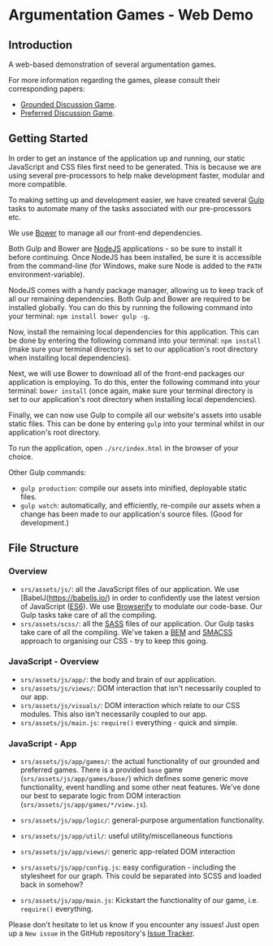 # Argumentation Games - Web Demo
## Introduction
A web-based demonstration of several argumentation games.

For more information regarding the games, please consult their corresponding papers:
- [Grounded Discussion Game](https://users.cs.cf.ac.uk/CaminadaM/publications/simplified_grounded_TAFA.pdf).
- [Preferred Discussion Game](https://users.cs.cf.ac.uk/CaminadaM/publications/preferred-game-JLC.pdf).

## Getting Started
In order to get an instance of the application up and running, our static JavaScript and CSS files first need to be generated. This is because we are using several pre-processors to help make development faster, modular and more compatible.

To making setting up and development easier, we have created several [Gulp](http://gulpjs.com/) tasks to automate many of the tasks associated with our pre-processors etc.

We use [Bower](https://babeljs.io/) to manage all our front-end dependencies.

Both Gulp and Bower are [NodeJS](https://nodejs.org/en/) applications - so be sure to install it before continuing. Once NodeJS has been installed, be sure it is accessible from the command-line (for Windows, make sure Node is added to the `PATH` environment-variable).

NodeJS comes with a handy package manager, allowing us to keep track of all our remaining dependencies. Both Gulp and Bower are required to be installed globally. You can do this by running the following command into your terminal: `npm install bower gulp -g`.

Now, install the remaining local dependencies for this application. This can be done by entering the following command into your terminal: `npm install`
(make sure your terminal directory is set to our application's root directory when installing local dependencies).

Next, we will use Bower to download all of the front-end packages our application is employing. To do this, enter the following command into your terminal: `bower install`
(once again, make sure your terminal directory is set to our application's root directory when installing local dependencies).

Finally, we can now use Gulp to compile all our website's assets into usable static files. This can be done by entering `gulp` into your terminal whilst in our application's root directory.

To run the application, open `./src/index.html` in the browser of your choice.

Other Gulp commands:
- `gulp production`: compile our assets into minified, deployable static files.
- `gulp watch`: automatically, and efficiently, re-compile our assets when a change has been made to our application's source files. (Good for development.)

## File Structure
### Overview
- `srs/assets/js/`: all the JavaScript files of our application. We use [BabelJ(https://babeljs.io/) in order to confidently use the latest version of JavaScript ([ES6](http://es6-features.org/)). We use [Browserify](http://browserify.org/) to modulate our code-base. Our Gulp tasks take care of all the compiling.
- `srs/assets/scss/`: all the [SASS](http://sass-lang.com/) files of our application. Our Gulp tasks take care of all the compiling. We've taken a [BEM](http://getbem.com/introduction/) and [SMACSS](https://smacss.com/) approach to organising our CSS - try to keep this going.

### JavaScript - Overview
- `srs/assets/js/app/`: the body and brain of our application.
- `srs/assets/js/views/`: DOM interaction that isn't necessarily coupled to our app.
- `srs/assets/js/visuals/`: DOM interaction which relate to our CSS modules. This also isn't necessarily coupled to our app.
- `srs/assets/js/main.js`: `require()` everything - quick and simple.

### JavaScript - App
- `srs/assets/js/app/games/`: the actual functionality of our grounded and preferred games. There is a provided `base` game (`srs/assets/js/app/games/base/`) which defines some generic move functionality, event handling and some other neat features.
We've done our best to separate logic from DOM interaction (`srs/assets/js/app/games/*/view.js`).

- `srs/assets/js/app/logic/`: general-purpose argumentation functionality.
- `srs/assets/js/app/util/`: useful utility/miscellaneous functions
- `srs/assets/js/app/views/`: generic app-related DOM interaction
- `srs/assets/js/app/config.js`: easy configuration - including the stylesheet for our graph. This could be separated into SCSS and loaded back in somehow?
- `srs/assets/js/app/main.js`: Kickstart the functionality of our game, i.e. `require()` everything.

Please don't hesitate to let us know if you encounter any issues! 
Just open up a `New issue` in the GitHub repository's [Issue Tracker](https://github.com/Braden1996/grounded-discussion-game/issues).